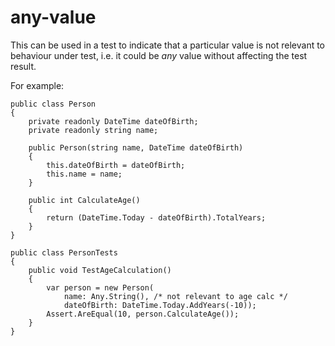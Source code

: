 any-value
=========

This can be used in a test to indicate that a particular value is not relevant to behaviour under test, i.e. it could be *any* value without affecting the test result.

For example:

    public class Person
    {
        private readonly DateTime dateOfBirth;
        private readonly string name;

        public Person(string name, DateTime dateOfBirth)
        {
            this.dateOfBirth = dateOfBirth;
            this.name = name;
        }

        public int CalculateAge()
        {
            return (DateTime.Today - dateOfBirth).TotalYears;
        }
    }

    public class PersonTests
    {
        public void TestAgeCalculation()
        {
            var person = new Person(
                name: Any.String(), /* not relevant to age calc */
                dateOfBirth: DateTime.Today.AddYears(-10));
            Assert.AreEqual(10, person.CalculateAge());
        }
    }
